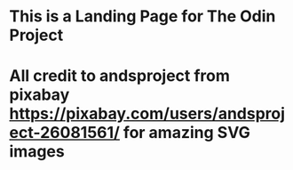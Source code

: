 # This is a Landing Page for The Odin Project
# All credit to andsproject from pixabay https://pixabay.com/users/andsproject-26081561/ for amazing SVG images